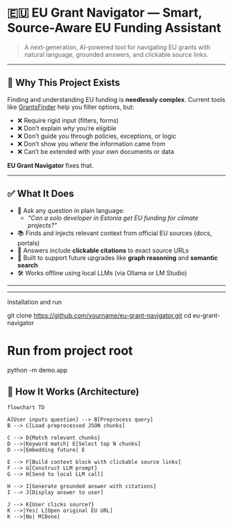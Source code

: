 # 🇪🇺 EU Grant Navigator — Smart, Source-Aware EU Funding Assistant

> A next-generation, AI-powered tool for navigating EU grants with natural language, grounded answers, and clickable source links.

---

## 🎯 Why This Project Exists

Finding and understanding EU funding is **needlessly complex**. Current tools like [GrantsFinder](https://www.grantsfinder.eu/) help you filter options, but:

- ❌ Require rigid input (filters, forms)
- ❌ Don’t explain *why* you’re eligible
- ❌ Don’t guide you through policies, exceptions, or logic
- ❌ Don’t show you *where* the information came from
- ❌ Can’t be extended with your own documents or data

**EU Grant Navigator** fixes that.

---

## ✅ What It Does

- 💬 Ask any question in plain language:
  - _“Can a solo developer in Estonia get EU funding for climate projects?”_
- 📚 Finds and injects relevant context from official EU sources (docs, portals)
- 🔗 Answers include **clickable citations** to exact source URLs
- 🧠 Built to support future upgrades like **graph reasoning** and **semantic search**
- 🛠️ Works offline using local LLMs (via Ollama or LM Studio)

---

---
Installation and run

git clone https://github.com/yourname/eu-grant-navigator.git
cd eu-grant-navigator

# Run from project root
python -m demo.app



## 🧠 How It Works (Architecture)

```mermaid
flowchart TD

A[User inputs question] --> B[Preprocess query]
B --> C[Load preprocessed JSON chunks]

C --> D{Match relevant chunks}
D -->|Keyword match| E[Select top N chunks]
D -->|Embedding future| E

E --> F[Build context block with clickable source links]
F --> G[Construct LLM prompt]
G --> H[Send to local LLM call]

H --> I[Generate grounded answer with citations]
I --> J[Display answer to user]

J --> K{User clicks source?}
K -->|Yes| L[Open original EU URL]
K -->|No| M[Done]







